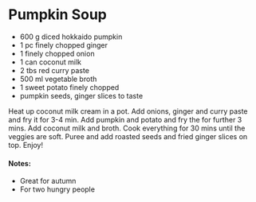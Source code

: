 # Pumpkin Soup

* 600 g diced hokkaido pumpkin
* 1 pc finely chopped ginger
* 1 finely chopped onion
* 1 can coconut milk
* 2 tbs red curry paste
* 500 ml vegetable broth
* 1 sweet potato finely chopped
* pumpkin seeds, ginger slices to taste

Heat up coconut milk cream in a pot. Add onions, ginger and curry paste and fry it for 3-4 min. Add pumpkin and potato and fry the for further 3 mins. Add coconut milk and broth. Cook everything for 30 mins until the veggies are soft. Puree and add roasted seeds and fried ginger slices on top. Enjoy!

#### Notes:
* Great for autumn
* For two hungry people
